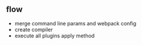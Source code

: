 ## flow
* merge command line params and webpack config
* create compiler
* execute all plugins apply method

